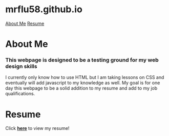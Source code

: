 # mrflu58.github.io


<html>
<head>
	<title>Ryan Fluharty's Website</title>
</head>

<body>
	<a href="#About Me">About Me</a>
	<a href="#Resume">Resume</a>
	<div id="About Me">
		<h1>About Me</h1>
		<h3>This webpage is designed to be a testing ground for my web design skills</h1>
	</div>
		<p>I currently only know how to use HTML but I am taking lessons on CSS and eventually will add javascript to my knowledge as well. My goal is for one day this webpage to be a solid addition to my resume and add to my job qualifications.</p>
	<div id="Resume">
	<h1>Resume</h1>
	<p>Click <a href="resume.com"><strong>here</strong></a> to view my resume!</p>
	</div>





</body>
</html>

